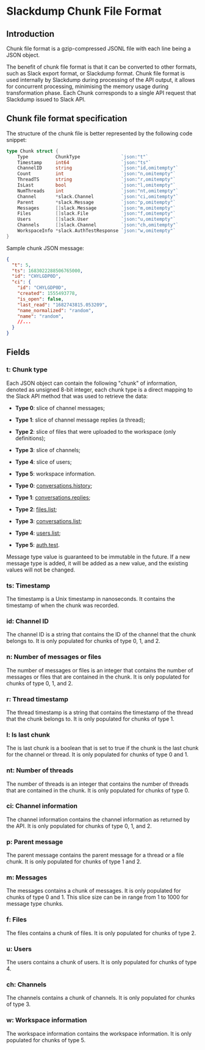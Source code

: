 # Slackdump Chunk File Format

## Introduction

Chunk file format is a gzip-compressed JSONL file with each line being a JSON
object.

The benefit of chunk file format is that it can be converted to other formats,
such as Slack export format, or Slackdump format.  Chunk file format is used
internally by Slackdump during processing of the API output, it allows for
concurrent processing, minimising the memory usage during transformation
phase.  Each Chunk corresponds to a single API request that Slackdump issued
to Slack API.

## Chunk file format specification

The structure of the chunk file is better represented by the following code
snippet:

```go
type Chunk struct {
	Type          ChunkType               `json:"t"`
	Timestamp     int64                   `json:"ts"`
	ChannelID     string                  `json:"id,omitempty"`
	Count         int                     `json:"n,omitempty"`
	ThreadTS      string                  `json:"r,omitempty"`
	IsLast        bool                    `json:"l,omitempty"`
	NumThreads    int                     `json:"nt,omitempty"`
	Channel       *slack.Channel          `json:"ci,omitempty"`
	Parent        *slack.Message          `json:"p,omitempty"`
	Messages      []slack.Message         `json:"m,omitempty"`
	Files         []slack.File            `json:"f,omitempty"`
	Users         []slack.User            `json:"u,omitempty"`
	Channels      []slack.Channel         `json:"ch,omitempty"`
	WorkspaceInfo *slack.AuthTestResponse `json:"w,omitempty"`
}
```

Sample chunk JSON message:

```json
{
  "t": 5,
  "ts": 1683022288506765000,
  "id": "CHYLGDP0D",
  "ci": {
    "id": "CHYLGDP0D",
    "created": 1555493778,
    "is_open": false,
    "last_read": "1682743815.053209",
    "name_normalized": "random",
    "name": "random",
    //...
  }
}
```

## Fields

### t: Chunk type

Each JSON object can contain the following "chunk" of information, denoted as
unsigned 8-bit integer, each chunk type is a direct mapping to the Slack API method that was used to
retrieve the data:

- **Type 0**: slice of channel messages;
- **Type 1**: slice of channel message replies (a thread);
- **Type 2**: slice of files that were uploaded to the workspace (only definitions);
- **Type 3**: slice of channels;
- **Type 4**: slice of users;
- **Type 5**: workspace information.

- **Type 0**: [conversations.history](https://api.slack.com/methods/conversations.history);
- **Type 1**: [conversations.replies](https://api.slack.com/methods/conversations.replies);
- **Type 2**: [files.list](https://api.slack.com/methods/files.list);
- **Type 3**: [conversations.list](https://api.slack.com/methods/conversations.list);
- **Type 4**: [users.list](https://api.slack.com/methods/users.list);
- **Type 5**: [auth.test](https://api.slack.com/methods/auth.test).

Message type value is guaranteed to be immutable in the future.  If a new
message type is added, it will be added as a new value, and the existing
values will not be changed.

### ts: Timestamp

The timestamp is a Unix timestamp in nanoseconds.  It contains the timestamp
of when the chunk was recorded.

### id: Channel ID

The channel ID is a string that contains the ID of the channel that the chunk
belongs to.  It is only populated for chunks of type 0, 1, and 2.

### n: Number of messages or files

The number of messages or files is an integer that contains the number of
messages or files that are contained in the chunk.  It is only populated for
chunks of type 0, 1, and 2.

### r: Thread timestamp

The thread timestamp is a string that contains the timestamp of the thread
that the chunk belongs to.  It is only populated for chunks of type 1.

### l: Is last chunk

The is last chunk is a boolean that is set to true if the chunk is the last
chunk for the channel or thread.  It is only populated for chunks of type 0
and 1.

### nt: Number of threads

The number of threads is an integer that contains the number of threads that
are contained in the chunk.  It is only populated for chunks of type 0.

### ci: Channel information

The channel information contains the channel information as returned by the
API.  It is only populated for chunks of type 0, 1, and 2.

### p: Parent message

The parent message contains the parent message for a thread or a file chunk.
It is only populated for chunks of type 1 and 2.

### m: Messages

The messages contains a chunk of messages.  It is only populated for chunks of
type 0 and 1.  This slice size can be in range from 1 to 1000 for message type
chunks.

### f: Files

The files contains a chunk of files.  It is only populated for chunks of type
2.

### u: Users

The users contains a chunk of users.  It is only populated for chunks of type
4.

### ch: Channels

The channels contains a chunk of channels.  It is only populated for chunks of
type 3.

### w: Workspace information

The workspace information contains the workspace information.  It is only
populated for chunks of type 5.
